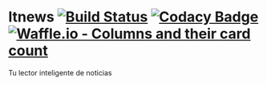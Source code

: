 # ltnews [![Build Status](https://travis-ci.org/ltnews/ltnews-backend.svg?branch=master)](https://travis-ci.org/ltnews/ltnews-backend) [![Codacy Badge](https://api.codacy.com/project/badge/Grade/d7dd9c9685fd44679c99b803ac0176d9)](https://www.codacy.com/app/andjimrio/ltnews-backend?utm_source=github.com&amp;utm_medium=referral&amp;utm_content=ltnews/ltnews-backend&amp;utm_campaign=Badge_Grade) [![Waffle.io - Columns and their card count](https://badge.waffle.io/ltnews/ltnews-backend.svg?columns=all)](https://waffle.io/ltnews/ltnews-backend)
Tu lector inteligente de noticias

